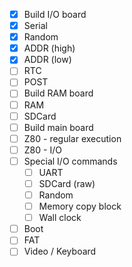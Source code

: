 - [X] Build I/O board
- [X] Serial
- [X] Random
- [X] ADDR (high)
- [X] ADDR (low)
- [ ] RTC
- [ ] POST
- [ ] Build RAM board
- [ ] RAM
- [ ] SDCard
- [ ] Build main board
- [ ] Z80 - regular execution
- [ ] Z80 - I/O
- [ ] Special I/O commands
  - [ ] UART
  - [ ] SDCard (raw)
  - [ ] Random
  - [ ] Memory copy block
  - [ ] Wall clock
- [ ] Boot
- [ ] FAT
- [ ] Video / Keyboard
